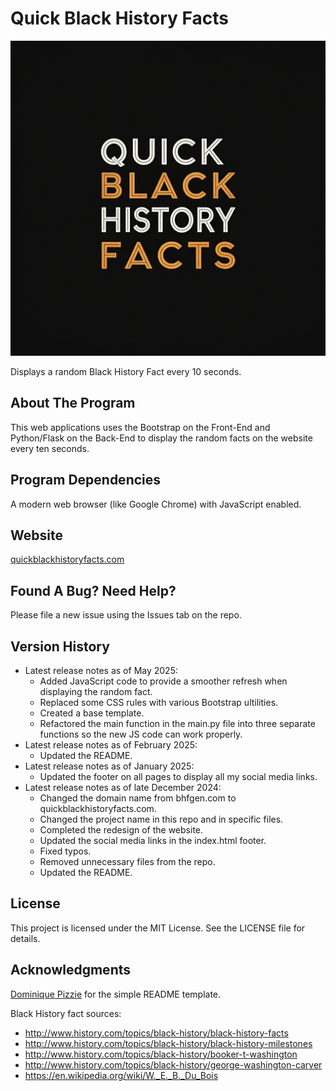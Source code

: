 # Quick Black History Facts

![A black background with the words "Quick Black History Facts" in the middle.](static/img/quick_black_history_facts_gemini_generated.jpeg)

Displays a random Black History Fact every 10 seconds.

## About The Program

This web applications uses the Bootstrap on the Front-End and Python/Flask on the Back-End to display the random facts
on the website every ten seconds.

## Program Dependencies

A modern web browser (like Google Chrome) with JavaScript enabled.

## Website

[quickblackhistoryfacts.com](https://quickblackhistoryfacts.com/)

## Found A Bug? Need Help?

Please file a new issue using the Issues tab on the repo.

## Version History

* Latest release notes as of May 2025:
    - Added JavaScript code to provide a smoother refresh when displaying the random fact.
    - Replaced some CSS rules with various Bootstrap ultilities.
    - Created a base template.
    - Refactored the main function in the main.py file into three separate functions so the new JS code can work properly.
* Latest release notes as of February 2025:
    - Updated the README.
* Latest release notes as of January 2025:
    - Updated the footer on all pages to display all my social media links.
* Latest release notes as of late December 2024:
    - Changed the domain name from bhfgen.com to quickblackhistoryfacts.com.
    - Changed the project name in this repo and in specific files.
    - Completed the redesign of the website.
    - Updated the social media links in the index.html footer.
    - Fixed typos.
    - Removed unnecessary files from the repo.
    - Updated the README.

## License

This project is licensed under the MIT License. See the LICENSE file for details.

## Acknowledgments

[Dominique Pizzie](https://gist.github.com/DomPizzie) for the simple README template.

Black History fact sources:

* http://www.history.com/topics/black-history/black-history-facts
* http://www.history.com/topics/black-history/black-history-milestones
* http://www.history.com/topics/black-history/booker-t-washington
* http://www.history.com/topics/black-history/george-washington-carver
* https://en.wikipedia.org/wiki/W._E._B._Du_Bois
